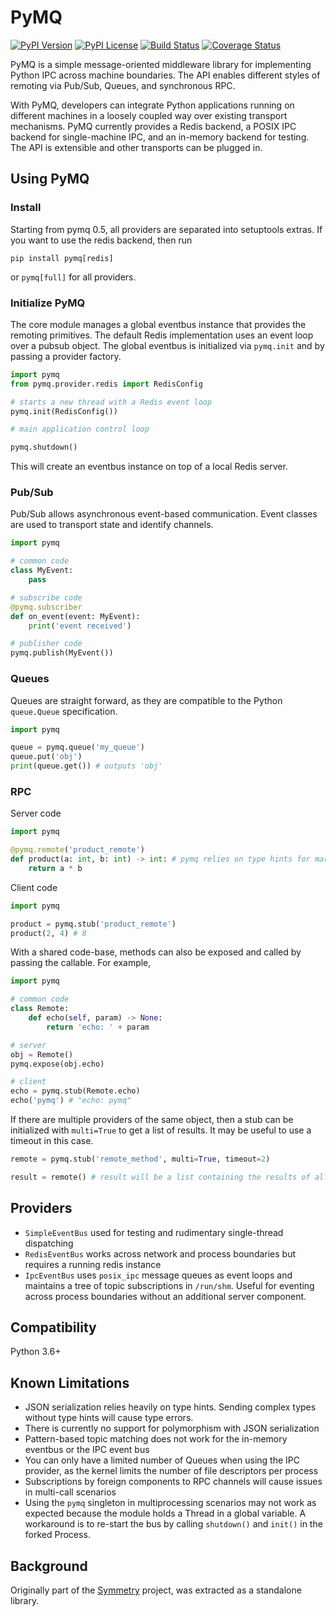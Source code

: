PyMQ
====

[![PyPI Version](https://badge.fury.io/py/pymq.svg)](https://badge.fury.io/py/pymq)
[![PyPI License](https://img.shields.io/pypi/l/pymq.svg)](https://img.shields.io/pypi/l/pymq.svg)
[![Build Status](https://travis-ci.org/thrau/pymq.svg?branch=master)](https://travis-ci.org/thrau/pymq)
[![Coverage Status](https://coveralls.io/repos/github/thrau/pymq/badge.svg?branch=master)](https://coveralls.io/github/thrau/pymq?branch=master)

PyMQ is a simple message-oriented middleware library for implementing Python IPC across machine boundaries. The API
enables different styles of remoting via Pub/Sub, Queues, and synchronous RPC.

With PyMQ, developers can integrate Python applications running on different machines in a loosely coupled way over
existing transport mechanisms.
PyMQ currently provides
a Redis backend,
a POSIX IPC backend for single-machine IPC, and
an in-memory backend for testing.
The API is extensible and other transports can be plugged in.

Using PyMQ
----------

### Install

Starting from pymq 0.5, all providers are separated into setuptools extras.
If you want to use the redis backend, then run

    pip install pymq[redis]

or `pymq[full]` for all providers.

### Initialize PyMQ

The core module manages a global eventbus instance that provides the remoting primitives. The default Redis
implementation uses an event loop over a pubsub object. The global eventbus is initialized via `pymq.init` and by
passing a provider factory.

```python
import pymq
from pymq.provider.redis import RedisConfig

# starts a new thread with a Redis event loop
pymq.init(RedisConfig())

# main application control loop

pymq.shutdown()
```
This will create an eventbus instance on top of a local Redis server.

### Pub/Sub

Pub/Sub allows asynchronous event-based communication. Event classes are used to transport state and identify channels.

```python
import pymq

# common code
class MyEvent:
    pass

# subscribe code
@pymq.subscriber
def on_event(event: MyEvent):
    print('event received')

# publisher code
pymq.publish(MyEvent())
```

### Queues

Queues are straight forward, as they are compatible to the Python `queue.Queue` specification.

```python
import pymq

queue = pymq.queue('my_queue') 
queue.put('obj')
print(queue.get()) # outputs 'obj'
```

### RPC

Server code

```python
import pymq

@pymq.remote('product_remote')
def product(a: int, b: int) -> int: # pymq relies on type hints for marshalling
    return a * b
```

Client code
```python
import pymq

product = pymq.stub('product_remote')
product(2, 4) # 8
```

With a shared code-base, methods can also be exposed and called by passing the callable. For example,
```python
import pymq

# common code
class Remote:
    def echo(self, param) -> None:
        return 'echo: ' + param

# server
obj = Remote()
pymq.expose(obj.echo)

# client
echo = pymq.stub(Remote.echo)
echo('pymq') # "echo: pymq"
```

If there are multiple providers of the same object, then a stub can be initialized with `multi=True` to get a list of
results. It may be useful to use a timeout in this case.

```python
remote = pymq.stub('remote_method', multi=True, timeout=2)

result = remote() # result will be a list containing the results of all invocations of available remote objects
```

Providers
---------

* `SimpleEventBus` used for testing and rudimentary single-thread dispatching
* `RedisEventBus` works across network and process boundaries but requires a running redis instance
* `IpcEventBus` uses `posix_ipc` message queues as event loops and maintains a tree of topic subscriptions in
  `/run/shm`. Useful for eventing across process boundaries without an additional server component.

Compatibility
-------------

Python 3.6+

Known Limitations
-----------------

* JSON serialization relies heavily on type hints. Sending complex types without type hints will cause type errors.
* There is currently no support for polymorphism with JSON serialization
* Pattern-based topic matching does not work for the in-memory eventbus or the IPC event bus
* You can only have a limited number of Queues when using the IPC provider, as the kernel limits the number of file
  descriptors per process
* Subscriptions by foreign components to RPC channels will cause issues in multi-call scenarios
* Using the `pymq` singleton in multiprocessing scenarios may not work as expected because the module holds a Thread in
  a global variable. A workaround is to re-start the bus by calling `shutdown()` and `init()` in the forked Process.

Background
----------

Originally part of the [Symmetry](https://git.dsg.tuwien.ac.at/mc2/symmetry) project, was extracted as a standalone
library.
